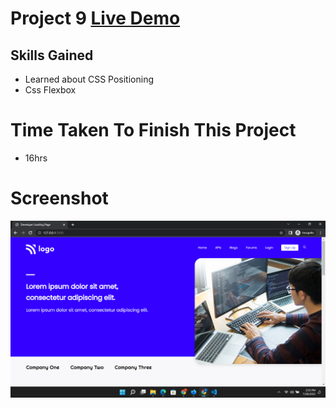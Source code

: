# Project 9 [Live Demo](https://ramesh-html-css-project-9.netlify.app/)
## Skills Gained
- Learned about CSS Positioning
- Css Flexbox

# Time Taken To Finish This Project
- 16hrs

# Screenshot
![Project 9](./Screenshot-9.png)